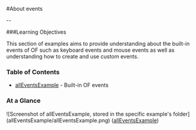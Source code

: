 #About events

--

###Learning Objectives

This section of examples aims to provide understanding about the built-in events of OF such as keyboard events and mouse events as well as understanding how to create and use custom events.


### Table of Contents

* [allEventsExample](allEventsExample/) - Built-in OF events


### At a Glance

![Screenshot of allEventsExample, stored in the specific example's folder]
(allEventsExample/allEventsExample.png)
([allEventsExample](allEventsExample/))
